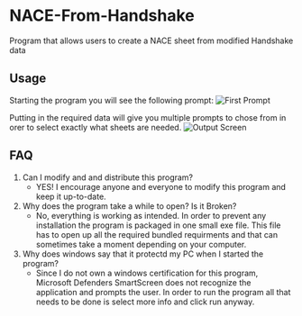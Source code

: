 # NACE-From-Handshake
Program that allows users to create a NACE sheet from modified Handshake data

## Usage

Starting the program you will see the following prompt:
![First Prompt](https://i.imgur.com/Yyq9X7R.png)

Putting in the required data will give you multiple prompts to chose from in orer to select exactly what sheets are needed.
![Output Screen](https://i.imgur.com/ECdDtO8.png)

## FAQ
1. Can I modify and and distribute this program?
   * YES! I encourage anyone and everyone to modify this program and keep it up-to-date. 
2. Why does the program take a while to open? Is it Broken?
   * No, everything is working as intended. In order to prevent any installation the program is packaged in one small exe file. This file has to open up all the required bundled requirments and that can sometimes take a moment depending on your computer.
3. Why does windows say that it protectd my PC when I started the program?
   * Since I do not own a windows certification for this program, Microsoft Defenders SmartScreen does not recognize the application and prompts the user. In order to run the program all that needs to be done is select more info and click run anyway.
